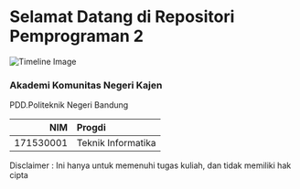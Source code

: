 Selamat Datang di Repositori Pemprograman 2
========================================
![Timeline Image](https://www.polban.ac.id/wp-content/uploads/2017/11/logo-web-polban.png)
### Akademi Komunitas Negeri Kajen 
PDD.Politeknik Negeri Bandung

NIM           | Progdi
-------------:|:-------------------------
171530001     | Teknik Informatika

Disclaimer : Ini hanya untuk memenuhi tugas kuliah, dan tidak memiliki hak cipta
